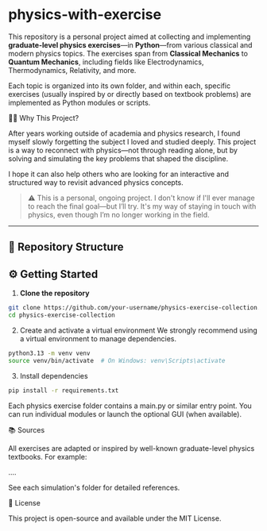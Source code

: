 # physics-with-exercise

This repository is a personal project aimed at collecting and implementing **graduate-level physics exercises**—in **Python**—from various classical and modern physics topics. The exercises span from **Classical Mechanics** to **Quantum Mechanics**, including fields like Electrodynamics, Thermodynamics, Relativity, and more.

Each topic is organized into its own folder, and within each, specific exercises (usually inspired by or directly based on textbook problems) are implemented as Python modules or scripts.

🙋‍♂️ Why This Project?

After years working outside of academia and physics research, I found myself slowly forgetting the subject I loved and studied deeply. This project is a way to reconnect with physics—not through reading alone, but by solving and simulating the key problems that shaped the discipline.

I hope it can also help others who are looking for an interactive and structured way to revisit advanced physics concepts.
> ⚠️ This is a personal, ongoing project. I don't know if I'll ever manage to reach the final goal—but I’ll try. It's my way of staying in touch with physics, even though I’m no longer working in the field.

---

## 📁 Repository Structure

## ⚙️ Getting Started

1. **Clone the repository**

```bash
git clone https://github.com/your-username/physics-exercise-collection.git
cd physics-exercise-collection
```

2. Create and activate a virtual environment
We strongly recommend using a virtual environment to manage dependencies.
```bash
python3.13 -m venv venv
source venv/bin/activate  # On Windows: venv\Scripts\activate
```

3. Install dependencies
```bash
pip install -r requirements.txt
```

Each physics exercise folder contains a main.py or similar entry point. You can run individual modules or launch the optional GUI (when available).

📚 Sources

All exercises are adapted or inspired by well-known graduate-level physics textbooks. For example:

....


See each simulation's folder for detailed references.

📜 License

This project is open-source and available under the MIT License.

